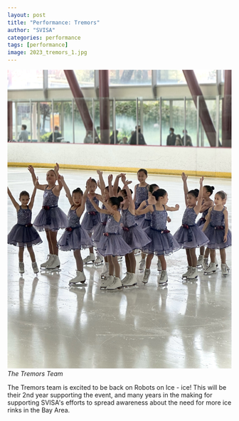 ```yaml
---
layout: post
title: "Performance: Tremors"
author: "SVISA"
categories: performance
tags: [performance]
image: 2023_tremors_1.jpg
---
```

![](/assets/img/2023_tremors_2.jpg)
*The Tremors Team*


The Tremors team is excited to be back on Robots on Ice - ice! This will be their 2nd year supporting the event, and many years in the making for supporting SVISA's efforts to spread awareness about the need for more ice rinks in the Bay Area.